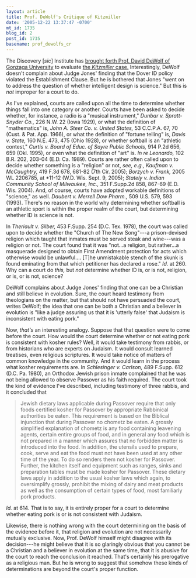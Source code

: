 ```yaml
---
layout: article
title: Prof. DeWolf's Critique of Kitzmiller
date: '2005-12-22 13:37:47 -0700'
mt_id: 1735
blog_id: 2
post_id: 1735
basename: prof_dewolfs_cr
---
```

The Discovery [<em>sic</em>] Institute has <a href="http://www.evolutionnews.org/2005/12/judge_jones_follows_aclu_ignor.html">brought forth Prof. David DeWolf of Gonzaga University</a> to evaluate <a href="http://msnbcmedia.msn.com/i/msnbc/sections/news/051220_kitzmiller_342.pdf">the <em>Kitzmiller </em>case.</a> Interestingly, DeWolf doesn't complain about Judge Jones' finding that the Dover ID policy violated the Establishment Clause. But he is bothered that Jones "went on to address the question of whether intelligent design is science." But this is <em>not </em>improper for a court to do.

<!--more-->

As I've explained, courts are called upon all the time to determine whether things fall into one category or another. Courts have been asked to decide whether, for instance, a radio is a "musical instrument," <em>Dunbar v. Spratt-Snyder Co.,</em> 226 N.W. 22 (Iowa 1929), or what the definition of "mathematics" is, <em>John A. Steer Co. v. United States,</em> 53 C.C.P.A. 67, 70 (Cust. & Pat. App. 1966), or what the definition of "fortune telling" is, <em>Davis v. State,</em> 160 N.E. 473, 475 (Ohio 1928), or whether softball is an "athletic contest," <em>Curtis v. Board of Educ. of Sayre Public Schools,</em> 914 P.2d 656, 659 (Okl. 1995), or even what the definition of "art" is. <em>In re Leonardo,</em> 102 B.R. 202, 203-04 (E.D. Ca. 1989). Courts are rather often called upon to decide whether something is a "religion" or not, <em>see, e.g., Kaufman v. McCaughtry,</em> 419 F.3d 678, 681-82 (7th Cir. 2005); <em>Borzych v. Frank,</em> 2005 WL 2206785, at *11-12  (W.D. Wis. Sept. 9, 2005); <em>Stately v. Indian Community School of Milwaukee, Inc.,</em> 351 F.Supp.2d 858, 867-69 (E.D. Wis. 2004). And, of course, courts have adopted workable definitions of "science," as well. <em>Daubert v. Merrell Dow Pharm.,</em> 509 U.S. 579, 593 (1993). There's no reason in the world why determining whether softball is an athletic sport is within the proper realm of the court, but determining whether ID is science is not. 

In <em>Theriault v. Silber,</em> 453 F.Supp. 254 (D.C. Tex. 1978), the court was called upon to decide whether the "Church of The New Song"---a prison-devised religion which taught that inmates must be served steak and wine---was a religion or not. The court found that it was "not...a religion, but rather...a masquerade designed to obtain First Amendment protection for acts which otherwise would be unlawful.... [T]he unmistakable stench of the skunk is found eminating from that which petitioner has declared a rose." <em>Id.</em> at 260. Why can a court do <em>this,</em> but <em>not </em>determine whether ID is, or is not, religion, or is, or is not, science?

DeWolf complains about Judge Jones' finding that one can be a Christian and still believe in evolution. Sure, the court heard testimony from theologians on the matter, but that should not have persuaded the court, writes DeWolf; the idea that one can be both a Christian and a believer in evolution is "like a judge assuring us that it is 'utterly false' that Judaism is inconsistent with eating pork."

Now, <em>that's </em>an interesting analogy. Suppose that that question were to come before the court. How would the court determine whether or not eating pork is consistent with kosher rules? Well, it would take testimony from rabbis, or from historians who are experts on Judaism. It would consult learned treatises, even religious scriptures. It would take notice of matters of common knowledge in the community. And it would learn in the process what kosher requirements are. In <em>Schlesinger v. Carlson,</em> 489 F.Supp. 612 (D.C. Pa. 1980), an Orthodox Jewish prison inmate complained that he was not being allowed to observe Passover as his faith required. The court took the kind of evidence I've described, including testimony of three rabbis, and it concluded that

<blockquote>Jewish dietary laws applicable during Passover require that only foods certified kosher for Passover by appropriate Rabbinical authorities be eaten. This requirement is based on the Biblical injunction that during Passover no chometz be eaten. A grossly simplified explanation of chometz is any food containing leavening agents, certain entire groups of food, and in general any food which is not prepared in a manner which assures that no forbidden matter is introduced into the food. In addition, the utensils used to prepare, cook, serve and eat the food must not have been used at any other time of the year. To do so renders them not kosher for Passover. Further, the kitchen itself and equipment such as ranges, sinks and preparation tables must be made kosher for Passover. These dietary laws apply in addition to the usual kosher laws which again, to oversimplify grossly, prohibit the mixing of dairy and meat products as well as the consumption of certain types of food, most familiarly pork products.</blockquote>

<em>Id. </em>at 614. That is to say, it is entirely proper for a court to determine whether eating pork is or is not consistent with Judaism. 

Likewise, there is nothing wrong with the court determining on the basis of the evidence before it, that religion and evolution are not necessarily mutually exclusive. Now, Prof. DeWolf himself might disagree with its decision---he might believe that it is so glaringly obvious that you cannot be a Christian and a believer in evolution at the same time, that it is abusive for the court to reach the conclusion it reached. That's certainly his prerogative as a religious man. But he is wrong to suggest that somehow these kinds of determinations are beyond the court's proper function.
